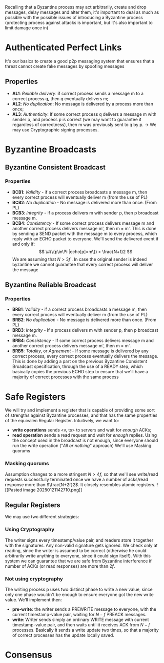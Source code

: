 Recalling that a Byzantine process may act arbitrarily, create and drop messages, delay messages and alter them, it's important to deal as much as possible with the possible issues of introducing a Byzantine process (protecting process against attacks is important, but it's also important to limit damage once in)
# Authenticated Perfect Links
It's our basics to create a good p2p messaging system that ensures that a threat cannot create fake messages by spoofing messages
## Properties
- **AL1**: _Reliable delivery_: if correct process sends a message m to a correct process q, then q eventually delivers m;
- **AL2**: _No duplication_: No message is delivered by a process more than once;
- **AL3**: _Authenticity_: If some correct process q delivers a message m with sender p, and process p is correct (we may want to guarantee it regardless of correctness), then m was previously sent to q by p. -> We may use Cryptographic signing processes.
# Byzantine Broadcasts
## Byzantine Consistent Broadcast
### Properties
- **BCB1**: _Validity_ - if a correct process broadcasts a message m, then every correct process will eventually deliver m (from the use of PL)
- **BCB2**: _No duplication_ - No message is delivered more than once. (From PL)
- **BCB3**: _Integrity_ - If a process delivers m with sender p, then p broadcast message m.
- **BCB4**: _Consistency_ - If some correct process delivers message m and another correct process delivers message m', then m = m'.
This is done by sending a SEND packet with the message m to every process, which reply with an ECHO packet to everyone.
We'll send the delivered event if and only if:
$$
\#(\{p\in\Pi |echo[p]=m\}) > \frac{N+f}2
$$
We are assuming that $N > 3f$ .
In case the original sender is indeed byzantine we cannot guarantee that every correct process will deliver the message
## Byzantine Reliable Broadcast
### Properties
- **BRB1**: _Validity_ - if a correct process broadcasts a message m, then every correct process will eventually deliver m (from the use of PL)
- **BRB2**: _No duplication_ - No message is delivered more than once. (From PL)
- **BRB3**: _Integrity_ - If a process delivers m with sender p, then p broadcast message m.
- **BRB4**: _Consistency_ - If some correct process delivers message m and another correct process delivers message m', then m = m'.
- **BRB5**: _Totality_, or _Agreement_ - If some message is delivered by any correct process, every correct process eventually delivers the message.
This is done by adding a part on the previous Byzantine Consistent Broadcast specification, through the use of a READY step, which basically copies the previous ECHO step to ensure that we'll have a majority of correct processes with the same process
# Safe Registers
We will try and implement a register that is capable of providing some sort of strengths against Byzantine processes, and that has the same properties of the equivalen Regular Register.
Intuitively, we want to:
- **write operations** sends <v, ts> to servers and wait for _enough_ ACKs;
- **read operation** sends a read request and wait for _enough_ replies.
Using the concept used in the broadcast is not enough, since everyone should run the write operation ("_All or nothing_" approach)
We'll use Masking quorums
### Masking quorums
Assumption changes to a more stringent $N > 4f$, so that we'll see write/read requests successfully terminated once we have a number of acks/read response  more than $\frac{N+2f}2$. It closely resembles atomic registers.
![[Pasted image 20250121142710.png]]
## Regular Registers
We may use two different strategies:
### Using Cryptography
The writer signs every timestamp/value pair, and readers store it together with the signatures. Any non-valid signature gets ignored.
We check only at reading, since the writer is assumed to be correct (otherwise he could arbitrarily write anything to everyone, since it could sign itself).
With this system we can guarantee that we are safe from Byzantine interference if number of ACKs (or read responses) are more than $2f$. 
### Not using cryptography
The writing process p uses two distinct phase to write a new value, since only one phase wouldn't be enough to ensure everyone got the new write value. We'll implement then:
- **pre-write**: the writer sends a PREWRITE message to everyone, with the current timestamp-value pair, waiting for $N-f$ PREACK messages.
- **write**: Writer sends simply an ordinary WRITE message with current timestamp-value pair, and then waits until it receives ACK from $N-f$ processes.
Basically it sends a write update two times, so that a majority of correct processes has the update locally saved.
# Consensus
